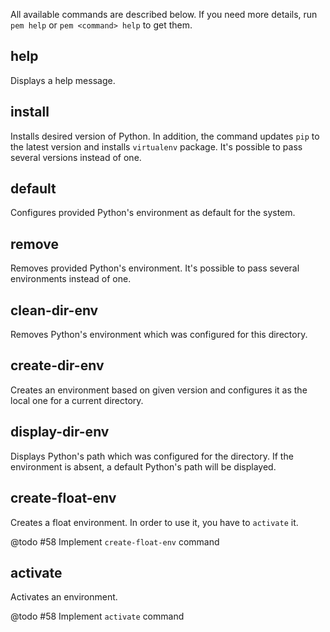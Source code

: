 All available commands are described below. If you need more details, run `pem help` or `pem <command> help` to get them.

help
----
Displays a help message.

install
-------
Installs desired version of Python. In addition, the command updates `pip` to the latest version and installs `virtualenv` package. It's possible to pass several versions instead of one.

default
-------
Configures provided Python's environment as default for the system.

remove
------
Removes provided Python's environment. It's possible to pass several environments instead of one.

clean-dir-env
-------------
Removes Python's environment which was configured for this directory.

create-dir-env
--------------
Creates an environment based on given version and configures it as the local one for a current directory.

display-dir-env
---------------
Displays Python's path which was configured for the directory. If the environment is absent, a default Python's path will be displayed.

create-float-env
----------------
Creates a float environment. In order to use it, you have to `activate` it.

@todo #58 Implement `create-float-env` command

activate
--------
Activates an environment.

@todo #58 Implement `activate` command
